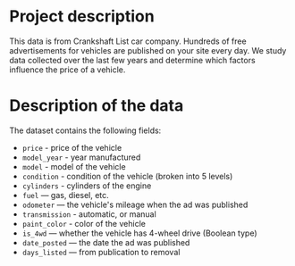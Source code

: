 # Project description
This data is from Crankshaft List car company. Hundreds of free advertisements for vehicles are published on your site every day. We study data collected over the last few years and determine which factors influence the price of a vehicle.

# Description of the data

The dataset contains the following fields:
* `price` - price of the vehicle
* `model_year` - year manufactured
* `model` - model of the vehicle
* `condition` - condition of the vehicle (broken into 5 levels)
* `cylinders` - cylinders of the engine
* `fuel` — gas, diesel, etc.
* `odometer` — the vehicle's mileage when the ad was published
* `transmission` - automatic, or manual
* `paint_color` - color of the vehicle
* `is_4wd` — whether the vehicle has 4-wheel drive (Boolean type)
* `date_posted` — the date the ad was published
* `days_listed` — from publication to removal

